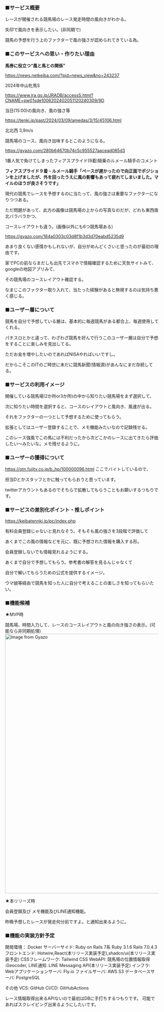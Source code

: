 ### ■サービス概要

レースが開催される競馬場のレース発走時間の風向きがわかる。

矢印で風向きを表示したい。(非同期で)

競馬の予想を行う上のファクターで風の強さが認められてきている為。

### ■このサービスへの思い・作りたい理由

**馬券に役立つ“風と馬との関係”**

https://news.netkeiba.com/?pid=news_view&no=243237

2024年中山牝馬S

https://www.jra.go.jp/JRADB/accessS.html?CNAME=pw01sde1006202402051120240309/9D

当日(15:00)の風向き、風の強さ等

https://tenki.jp/past/2024/03/09/amedas/3/15/45106.html

北北西 3,9m/s

競馬場のコース、風向き加味するとこのようになる。

https://gyazo.com/280b64670b74c5c955527aacead085d3

1番人気で負けてしまったフィアスプライド(9着)騎乗のルメール騎手のコメント

**フィアスプライド９着・ルメール騎手「ペースが遅かったので向正面でポジションを上げましたが、外を回ったうえに風の影響もあって疲れてしまいました。マイルのほうが良さそうです」**

現代の競馬でレースを予想するのに当たって、風の強さは重要なファクターになりつつある。

ただ問題があって、此方の画像は競馬場の上からの写真なのだが、どれも東西南北バラバラかつ、

コースレイアウトも違う。(画像以外にも6つ競馬場ある)

https://gyazo.com/184a0303c03d8f1b3d3d70eabd5235d9

あまり良くない感情かもしれないが、自分がめんどくさいと思ったのが最初の理由です。

家でPCの前ならまだしも出先でスマホで情報確認するために天気サイトみて、googleの地図アプリみて、

その競馬場のコースレイアウト確認する。

なまじこのファクター取り入れて、当たった経験があると無視するのは気持ち悪く感じる。

### ■ユーザー層について

競馬を自分で予想している層は、基本的に毎週競馬がある都合上、毎週使用してくれる。

パチスロとかと違って、わざわざ競馬を好んで行うこのユーザー層は自分で予想をすることに楽しみを見出してる。

ただお金を増やしたいのであればNISAやればいいですし。

だからこそこのITのご時世に未だに競馬新聞(情報源)があんなにまだ存続してる。

### ■サービスの利用イメージ

開催している競馬場(2か所or3か所)の中から知りたい競馬場をまず選択して、

次に知りたい時間を選択すると、コースのレイアウトと風向き、風速が出る。

それをファクターの一つとして予想するために使ってもらう。

拡張としてはユーザー登録することで、メモ機能みたいなので記録残せる。

このレース強風でこの馬には不利だったから次どこかのレースに出てきたら評価したい～みたいな。メモ残せるように。

### ■ユーザーの獲得について

https://otn.fujitv.co.jp/b_hp/100000096.html ここでバイトしているので、

担当Dとかスタッフとかに触ってもらおうと思っています。

twitterアカウントもあるのでそちらで拡散してもらうこともお願いするつもりです。

### ■サービスの差別化ポイント・推しポイント

https://keibatennki.jp/pc/index.php

有料会員登録じゃないと見れなそう。そもそも風の強さを3段階で評価して

あくまでこの風の情報などを元に、既に予想された情報を購入する形。

会員登録しないでも情報見れるようにする。

あくまで自分で予想してもらう。参考書の解答を見るんじゃなくて

自分で解いてもらうための公式を提供するイメージ。

ウマ娘等経由で競馬を知った人に自分で考えることの楽しさを知ってもらいたい。

### ■機能候補

★MVP時

競馬場、時間入力して、レースのコースレイアウトと風の向き強さの表示。(可能なら非同期処理)
<a href="https://gyazo.com/42f41923032a42cda8e8e7a9fba9d886"><img src="https://i.gyazo.com/42f41923032a42cda8e8e7a9fba9d886.png" alt="Image from Gyazo" width="850"/></a>

★本リリーズ時

会員登録及び メモ機能及びLINE通知機能。

昨晩予想したレースが発走何分前ですよ。と通知出来るように。

### ■機能の実装方針予定

開発環境： Docker
サーバーサイド: Ruby on Rails 7系
Ruby 3.1.6  Rails 7.0.4.3
フロントエンド: Hotwire,React(本リリース実装予定),shadcn/ui(本リリース実装予定)
CSSフレームワーク: Tailwind CSS
WebAPI: 競馬場の位置情報取得 :Geocoder, LINE通知 :LINE Messaging API(本リリース実装予定)
インフラ:
Webアプリケーションサーバ: Fly.io
ファイルサーバ: AWS S3
データベースサーバ: PostgreSQL

その他
VCS: GitHub
CI/CD: GitHubActions

レース情報取得出来るAPIないので最初はDBに手打ちするつもりです。
可能であればスクレイピング出来るようにしたいです。
